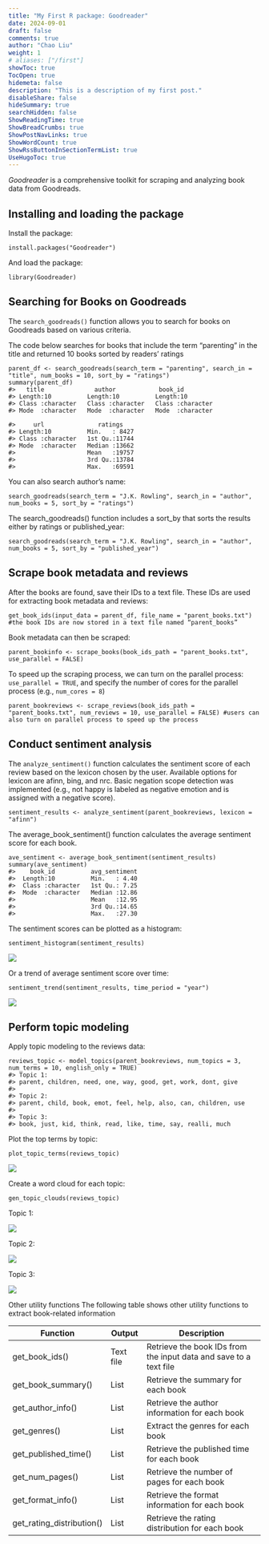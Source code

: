 ```yaml
---
title: "My First R package: Goodreader"
date: 2024-09-01
draft: false
comments: true
author: "Chao Liu"
weight: 1
# aliases: ["/first"]
showToc: true
TocOpen: true
hidemeta: false
description: "This is a description of my first post."
disableShare: false
hideSummary: true
searchHidden: false
ShowReadingTime: true
ShowBreadCrumbs: true
ShowPostNavLinks: true
ShowWordCount: true
ShowRssButtonInSectionTermList: true
UseHugoToc: true
---
```


*Goodreader* is a comprehensive toolkit for scraping and analyzing book data from Goodreads.

## Installing and loading the package
Install the package:

    install.packages("Goodreader")
And load the package:

    library(Goodreader)

## Searching for Books on Goodreads
The `search_goodreads()` function allows you to search for books on Goodreads based on various criteria.

The code below searches for books that include the term “parenting” in the title and returned 10 books sorted by readers’ ratings

    parent_df <- search_goodreads(search_term = "parenting", search_in = "title", num_books = 10, sort_by = "ratings")
    summary(parent_df)
    #>   title              author            book_id         
    #> Length:10          Length:10          Length:10         
    #> Class :character   Class :character   Class :character  
    #> Mode  :character   Mode  :character   Mode  :character  

    #>     url               ratings     
    #> Length:10          Min.   : 8427  
    #> Class :character   1st Qu.:11744  
    #> Mode  :character   Median :13662  
    #>                    Mean   :19757  
    #>                    3rd Qu.:13784  
    #>                    Max.   :69591  

You can also search author’s name:

    search_goodreads(search_term = "J.K. Rowling", search_in = "author", num_books = 5, sort_by = "ratings") 
The search_goodreads() function includes a sort_by that sorts the results either by ratings or published_year:

    search_goodreads(search_term = "J.K. Rowling", search_in = "author", num_books = 5, sort_by = "published_year") 

## Scrape book metadata and reviews
After the books are found, save their IDs to a text file. These IDs are used for extracting book metadata and reviews:

    get_book_ids(input_data = parent_df, file_name = "parent_books.txt") #the book IDs are now stored in a text file named “parent_books”
Book metadata can then be scraped:

    parent_bookinfo <- scrape_books(book_ids_path = "parent_books.txt", use_parallel = FALSE)
To speed up the scraping process, we can turn on the parallel process: `use_parallel = TRUE`, and specify the number of cores for the parallel process (e.g., `num_cores = 8`)

    parent_bookreviews <- scrape_reviews(book_ids_path = "parent_books.txt", num_reviews = 10, use_parallel = FALSE) #users can also turn on parallel process to speed up the process

## Conduct sentiment analysis
The `analyze_sentiment()` function calculates the sentiment score of each review based on the lexicon chosen by the user. Available options for lexicon are afinn, bing, and nrc. Basic negation scope detection was implemented (e.g., not happy is labeled as negative emotion and is assigned with a negative score).

    sentiment_results <- analyze_sentiment(parent_bookreviews, lexicon = "afinn")
The average_book_sentiment() function calculates the average sentiment score for each book.

    ave_sentiment <- average_book_sentiment(sentiment_results)
    summary(ave_sentiment)
    #>    book_id          avg_sentiment  
    #>  Length:10          Min.   : 4.40  
    #>  Class :character   1st Qu.: 7.25  
    #>  Mode  :character   Median :12.86  
    #>                     Mean   :12.95  
    #>                     3rd Qu.:14.65  
    #>                     Max.   :27.30

The sentiment scores can be plotted as a histogram:

    sentiment_histogram(sentiment_results)

![](sentiment_hist.png)

Or a trend of average sentiment score over time:

    sentiment_trend(sentiment_results, time_period = "year")
    
    
![](sentiment_trend.png)


## Perform topic modeling
Apply topic modeling to the reviews data:

    reviews_topic <- model_topics(parent_bookreviews, num_topics = 3, num_terms = 10, english_only = TRUE)
    #> Topic 1:  
    #> parent, children, need, one, way, good, get, work, dont, give 
    #> 
    #> Topic 2:  
    #> parent, child, book, emot, feel, help, also, can, children, use 
    #> 
    #> Topic 3:  
    #> book, just, kid, think, read, like, time, say, realli, much
Plot the top terms by topic:

    plot_topic_terms(reviews_topic)

![](topic_terms.png)

Create a word cloud for each topic:

    gen_topic_clouds(reviews_topic)
Topic 1:

![](topic1.png)

Topic 2:

![](topic2.png)

Topic 3:

![](topic3.png)

Other utility functions
The following table shows other utility functions to extract book-related information

| **Function**              | **Output** | **Description**                                                   |
|---------------------------|------------|-------------------------------------------------------------------|
| get_book_ids()            | Text file  | Retrieve the book IDs from the input data and save to a text file |
| get_book_summary()        | List       | Retrieve the summary for each book                                |
| get_author_info()         | List       | Retrieve the author information for each book                     |
| get_genres()              | List       | Extract the genres for each book                                  |
| get_published_time()      | List       | Retrieve the published time for each book                         |
| get_num_pages()           | List       | Retrieve the number of pages for each book                        |
| get_format_info()         | List       | Retrieve the format information for each book                     |
| get_rating_distribution() | List       | Retrieve the rating distribution for each book                    |
